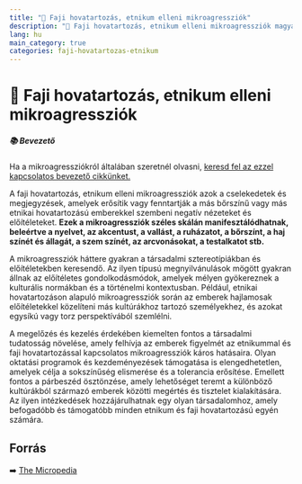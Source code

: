 ```yaml
---
title: "🚫 Faji hovatartozás, etnikum elleni mikroagressziók"
description: "🚫 Faji hovatartozás, etnikum elleni mikroagressziók magyarázata, háttere, javaslatok."
lang: hu
main_category: true
categories: faji-hovatartozas-etnikum
---
```


# 🚫 Faji hovatartozás, etnikum elleni mikroagressziók

<div class="infobox warning">

<h5>📚 Bevezető</h5>

Ha a mikroagressziókról általában szeretnél olvasni, [keresd fel az ezzel kapcsolatos bevezető cikkünket.](/#/entry?id=mikroagressziok)

</div>

A faji hovatartozás, etnikum elleni mikroagressziók azok a cselekedetek és megjegyzések, amelyek erősítik vagy fenntartják a más bőrszínű vagy más etnikai hovatartozású emberekkel szembeni negatív nézeteket és előítéleteket. **Ezek a mikroagressziók széles skálán manifesztálódhatnak, beleértve a nyelvet, az akcentust, a vallást, a ruházatot, a bőrszínt, a haj színét és állagát, a szem színét, az arcvonásokat, a testalkatot stb.**

A mikroagressziók háttere gyakran a társadalmi sztereotípiákban és előítéletekben keresendő. Az ilyen típusú megnyilvánulások mögött gyakran állnak az előítéletes gondolkodásmódok, amelyek mélyen gyökereznek a kulturális normákban és a történelmi kontextusban. Például, etnikai hovatartozáson alapuló mikroagressziók során az emberek hajlamosak előítéletekkel közelíteni más kultúrákhoz tartozó személyekhez, és azokat egysíkú vagy torz perspektívából szemlélni.

A megelőzés és kezelés érdekében kiemelten fontos a társadalmi tudatosság növelése, amely felhívja az emberek figyelmét az etnikummal és faji hovatartozással kapcsolatos mikroagressziók káros hatásaira. Olyan oktatási programok és kezdeményezések támogatása is elengedhetetlen, amelyek célja a sokszínűség elismerése és a tolerancia erősítése. Emellett fontos a párbeszéd ösztönzése, amely lehetőséget teremt a különböző kultúrákból származó emberek közötti megértés és tisztelet kialakítására. Az ilyen intézkedések hozzájárulhatnak egy olyan társadalomhoz, amely befogadóbb és támogatóbb minden etnikum és faji hovatartozású egyén számára.

## Forrás

➡️ [The Micropedia](https://www.themicropedia.org/)

